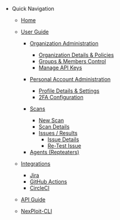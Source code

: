 - Quick Navigation
  - [Home](/ "About")

  - [User Guide](user-guide/overview.md "Overview")
    - [Organization Administration](user-guide/organization-administration/overview.md)
      - [Organization Details & Policies](user-guide/organization-administration/details-and-policies.md)
      - [Groups & Members Control](user-guide/organization-administration/2fa.md)
      - [Manage API Keys](user-guide/organization-administration/manage-api-keys.md)
    - [Personal Account Administration](user-guide/personal-account-administration/overview.md)
      - [Profile Details & Settings](user-guide/personal-account-administration/details-and-settings.md)
      - [2FA Configuration](user-guide/personal-account-administration/2fa.md)
    - [Scans](user-guide/scans/overview.md)
      - [New Scan](user-guide/scans/new-scan.md)
      - [Scan Details](user-guide/scans/scan-details.md)
      - [Issues / Results](user-guide/scans/issues-results.md)
        - [Issue Details](user-guide/scans/issue-details.md)
        - [Re-Test Issue](user-guide/scans/re-test-issue.md)

      <!-- - [Re-Test Scan](user-guide/scans/re-test-scan.md)
      - [Schedueling](user-guide/scans/schedueling.md)
      - [Export Scan](user-guide/scans/export-scan.md)
      - [Delete Scan](user-guide/scans/delete-scan.md) -->
    <!-- - [Scan Profiles](user-guide/scan-profiles/profile-details/overview.md)
      - [Profile Details](user-guide/scan-profiles/profile-details.md)
      - [New Profile](user-guide/scan-profiles/new-profile.md)
      - [Edit Profile](user-guide/scan-profiles/edit-profile.md)
      - [Delete Profile](user-guide/scan-profiles/delete-profile.md) -->
    - [Agents (Repteaters)](user-guide/agents/overview.md)
    <!-- - [Analysis](user-guide/analysis/overview.md) -->
    <!-- - [Storage](user-guide/storage/overview.md) -->
    <!-- - [Activity Log](user-guide/activity-log/overview.md) -->
  
  - [Integrations](integrations/overview.md)
    <!-- - [GitHub](integrations/github/connect-account.md) -->
    - [Jira](integrations/jira/jira-integration.md)
    <!-- - [Bamboo](integrations/bamboo/connect-account.md) -->
    - [GitHub Actions](integrations/github-actions/github-actions-integration.md)
    <!-- - [Jenkins](integrations/jenkins/connect-account.md) -->
    - [CircleCI](integrations/circleci/circleci-integration.md)
    <!-- - [Travis CI](integrations/travis-ci/connect-account.md) -->
    <!-- - [ServiceNow](integrations/servicenow/connect-account.md) -->
    <!-- - [Slack](integrations/slack/connect-account.md) -->
    <!-- - [TeamCity](integrations/teamcity/connect-account.md) -->
    <!-- - [Azure DevOps](integrations/github/connect-account.md) -->

  - [API Guide](api-guide/overview.md)
  
  - [NexPloit-CLI](nexploit-cli/overview.md)
  